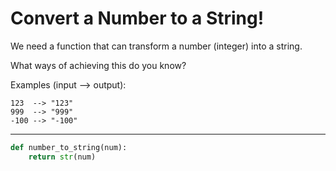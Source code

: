 # Convert a Number to a String!

We need a function that can transform a number (integer) into a string.

What ways of achieving this do you know?

Examples (input --> output):
```
123  --> "123"
999  --> "999"
-100 --> "-100"
```

---

```py
def number_to_string(num):
    return str(num)
```
